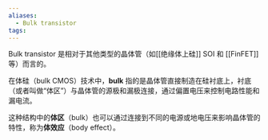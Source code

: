 ```yaml
---
aliases:
  - Bulk transistor
tags:
---
```

Bulk transistor 是相对于其他类型的晶体管（如[[绝缘体上硅]] SOI 和 [[FinFET]] 等）而言的。

在体硅（bulk CMOS）技术中，**bulk** 指的是晶体管直接制造在硅衬底上，衬底（或者叫做“体区”）与晶体管的源极和漏极连接，通过偏置电压来控制电路性能和漏电流。

这种结构中的**体区**（bulk）也可以通过连接到不同的电源或地电压来影响晶体管的特性，称为**体效应**（body effect）。
